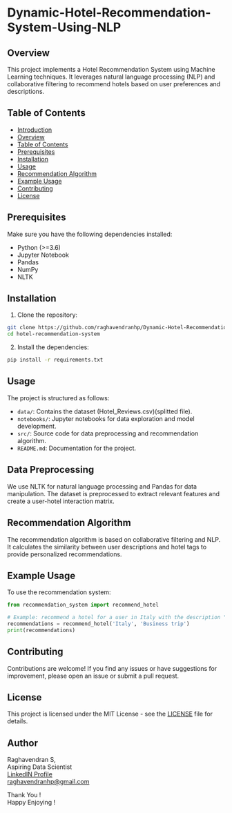 # Dynamic-Hotel-Recommendation-System-Using-NLP

## Overview

This project implements a Hotel Recommendation System using Machine Learning techniques. It leverages natural language processing (NLP) and collaborative filtering to recommend hotels based on user preferences and descriptions.

## Table of Contents

- [Introduction](#hotel-recommendation-system-with-machine-learning)
- [Overview](#overview)
- [Table of Contents](#table-of-contents)
- [Prerequisites](#prerequisites)
- [Installation](#installation)
- [Usage](#usage)
- [Recommendation Algorithm](#recommendation-algorithm)
- [Example Usage](#example-usage)
- [Contributing](#contributing)
- [License](#license)

## Prerequisites

Make sure you have the following dependencies installed:

- Python (>=3.6)
- Jupyter Notebook
- Pandas
- NumPy
- NLTK


## Installation

1. Clone the repository:

```bash
git clone https://github.com/raghavendranhp/Dynamic-Hotel-Recommendation-System-Using-NLP.git
cd hotel-recommendation-system
```

2. Install the dependencies:

```bash
pip install -r requirements.txt
```

## Usage

The project is structured as follows:

- `data/`: Contains the dataset (Hotel_Reviews.csv)(splitted file).
- `notebooks/`: Jupyter notebooks for data exploration and model development.
- `src/`: Source code for data preprocessing and recommendation algorithm.
- `README.md`: Documentation for the project.



## Data Preprocessing

We use NLTK for natural language processing and Pandas for data manipulation. The dataset is preprocessed to extract relevant features and create a user-hotel interaction matrix.

## Recommendation Algorithm

The recommendation algorithm is based on collaborative filtering and NLP. It calculates the similarity between user descriptions and hotel tags to provide personalized recommendations.

## Example Usage

To use the recommendation system:

```python
from recommendation_system import recommend_hotel

# Example: recommend a hotel for a user in Italy with the description "Business trip"
recommendations = recommend_hotel('Italy', 'Business trip')
print(recommendations)
```

## Contributing

Contributions are welcome! If you find any issues or have suggestions for improvement, please open an issue or submit a pull request.

## License

This project is licensed under the MIT License - see the [LICENSE](LICENSE) file for details.


## Author
Raghavendran S,  
Aspiring Data Scientist  
[LinkedIN Profile](https://www.linkedin.com/in/raghavendransundararajan/)  
raghavendranhp@gmail.com  

Thank You !  
Happy Enjoying !

